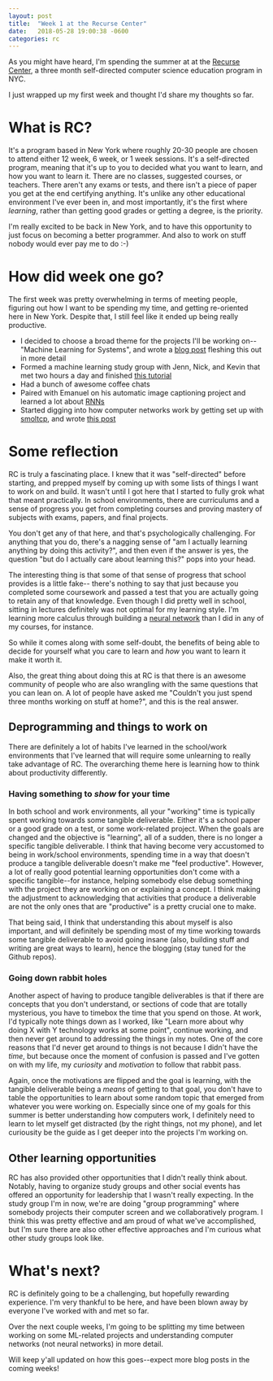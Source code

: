 ```yaml
---
layout: post
title:  "Week 1 at the Recurse Center"
date:   2018-05-28 19:00:38 -0600
categories: rc
---
```


As you might have heard, I'm spending the summer at
at the [Recurse Center](https://recurse.com), a three month
self-directed computer science education program in NYC.

I just wrapped up my first week and thought I'd share my thoughts so far.


# What is RC?

It's a program based in New York where roughly 20-30 people are chosen to attend
either 12 week, 6 week, or 1 week sessions. It's a self-directed program, meaning
that it's up to you to decided what you want to learn, and how you want to learn it.
There are no classes, suggested courses, or teachers. There aren't any exams or tests, and there
isn't a piece of paper you get at the end certifying anything. It's unlike any other educational
environment I've ever been in, and most importantly, it's the first where _learning_, rather than
getting good grades or getting a degree, is the priority.

I'm really excited to be back in New York, and to have this opportunity to just focus on becoming a better programmer.
And also to work on stuff nobody would ever pay me to do :-)

# How did week one go?

The first week was pretty overwhelming in terms of meeting people, figuring out how I want to be spending
my time, and getting re-oriented here in New York. Despite that, I still feel like it ended up being
really productive.

* I decided to choose a broad theme for the projects I'll be working on--"Machine Learning
for Systems", and wrote a [blog post](http://www.squidarth.com/machine-learning/systems/rc/2018/05/23/ml-for-systems.html) fleshing this out in more detail
* Formed a machine learning study group with Jenn, Nick, and Kevin that met two hours a day and finished [this tutorial](http://www.wildml.com/2015/09/implementing-a-neural-network-from-scratch/)
* Had a bunch of awesome coffee chats
* Paired with Emanuel on his automatic image captioning project and learned a lot about [RNNs](http://karpathy.github.io/2015/05/21/rnn-effectiveness/)
* Started digging into how computer networks work by getting set up with [smoltcp](https://github.com/m-labs/smoltcp), and wrote [this post](http://www.squidarth.com/networking/systems/rc/2018/05/28/using-raw-sockets.html)

# Some reflection

RC is truly a fascinating place. I knew that it was "self-directed" before starting, and prepped myself
by coming up with some lists of things I want to work on and build. It wasn't until I got here that I
started to fully grok what that meant practically. In school environments, there are curriculums
and a sense of progress you get from completing courses and proving mastery of subjects with exams,
papers, and final projects.

You don't get any of that here, and that's psychologically challenging. For anything that you do,
there's a nagging sense of "am I actually learning anything by doing this activity?", and then even if the
answer is yes, the question "but do I actually care about learning this?" pops into your head.

The interesting thing is that some of that sense of progress that school provides is a little fake--
there's nothing to say that just because you completed some coursework and passed a test that you
are actually going to retain any of that knowledge. Even though I did pretty well in school, sitting in
lectures definitely was not optimal for my learning style. I'm learning more calculus through building
a [neural network](https://en.wikipedia.org/wiki/Artificial_neural_network) than I did in any
of my courses, for instance.

So while it comes along with some self-doubt, the benefits of being able to decide for yourself
what you care to learn and _how_ you want to learn it make it worth it.

Also, the great thing about doing this at RC is that there is an awesome community of people who are also wrangling with the same questions that
you can lean on. A lot of people have asked me "Couldn't you just spend three months working on stuff at home?", and this is the real answer.

## Deprogramming and things to work on

There are definitely a lot of habits I've learned in the school/work environments
that I've learned that will require some unlearning to really take advantage of RC.
The overarching theme here is learning how to think about productivity differently.

### Having something to _show_ for your time

In both school and work environments, all your "working" time is typically spent
working towards some tangible deliverable. Either it's a school paper or
a good grade on a test, or some work-related project. When the goals are changed
and the objective is "learning", all of a sudden, there is no longer a
specific tangible deliverable. I think that having become very accustomed
to being in work/school environments, spending time in a way that doesn't
produce a tangible deliverable doesn't make me "feel productive". However,
a lot of really good potential learning opportunities don't come with a
specific tangible--for instance, helping somebody else debug something
with the project they are working on or explaining a concept. I think
making the adjustment to acknowledging that activities that produce a deliverable
are not the only ones that are "productive" is a pretty crucial one to make.

That being said, I think that understanding this about myself is also important,
and will definitely be spending most of my time working towards some tangible
deliverable to avoid going insane (also, building stuff and writing are great
ways to learn), hence the blogging (stay tuned for the Github repos).

### Going down rabbit holes

Another aspect of having to produce tangible deliverables is that
if there are concepts that you don't understand, or sections of code that
are totally mysterious, you have to timebox the time that you spend on those.
At work, I'd typically note things down as I worked, like "Learn more about
why doing X with Y technology works at some point", continue working, and
then never get around to addressing the things in my notes. One of the core
reasons that I'd never get around to things is not because I didn't have the
_time_, but because once the moment of confusion is passed and I've gotten on
with my life, my _curiosity_ and _motivation_ to follow that rabbit pass.

Again, once the motivations are flipped and the goal is learning, with the
tangible deliverable being a _means_ of getting to that goal, you don't have
to table the opportunities to learn about some random topic that emerged from
whatever you were working on. Especially since one of my goals for this summer
is better understanding how computers work, I definitely need to learn to let myself
get distracted (by the right things, not my phone), and let curiousity be the guide
as I get deeper into the projects I'm working on.

## Other learning opportunities

RC has also provided other opportunities that I didn't really think about.
Notably, having to organize study groups and other social events has offered
an opportunity for leadership that I wasn't really expecting. In the study
group I'm in now, we're are doing "group programming" where somebody projects
their computer screen and we collaboratively program. I think this was pretty
effective and am proud of what we've accomplished, but I'm sure there
are also other effective approaches and I'm curious what other study groups look like.

# What's next?

RC is definitely going to be a challenging, but hopefully rewarding experience. I'm very
thankful to be here, and have been blown away by everyone I've worked with and met so far.

Over the next couple weeks, I'm going to be splitting my time between working on some
ML-related projects and understanding computer networks (not neural networks) in more detail.

Will keep y'all updated on how this goes--expect more blog posts in the coming weeks!
